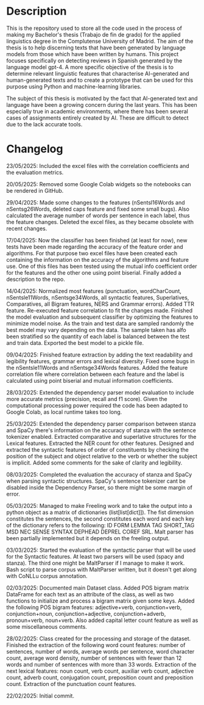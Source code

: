 # Description

This is the repository used to store all the code used in the process of making my Bachelor's thesis (Trabajo de fin de grado) for the applied linguistics degree in the Complutense University of Madrid. The aim of the thesis is to help discerning texts that have been generated by language models from those which have been written by humans. This project focuses specifically on detecting reviews in Spanish generated by the language model gpt-4. A more specific objective of the thesis is to determine relevant linguistic features that characterise AI-generated and human-generated texts and to create a prototype that can be used for this purpose using Python and machine-learning libraries.

The subject of this thesis is motivated by the fact that AI-generated text and language have been a growing concern during the last years. This has been especially true in academic environments, where there has been several cases of assignments entirely created by AI. These are difficult to detect due to the lack accurate tools.

# Changelog

23/05/2025: Included the excel files with the correlation coefficients and the evaluation metrics.

20/05/2025: Removed some Google Colab widgets so the notebooks can be rendered in GitHub.

29/04/2025: Made some changes to the features (nSentsl16Words and nSentsg26Words, deleted caps feature and fixed some small bugs). Also calculated the average number of words per sentence in each label, thus the feature changes. Deleted the excel files, as they became obsolete with recent changes.

17/04/2025: Now the classifier has been finished (at least for now), new tests have been made regarding the accuracy of the feature order and algorithms. For that purpose two excel files have been created each containing the information on the accuracy of the algorithms and feature use. One of this files has been tested using the mutual info coefficient order for the features and the other one using point biserial. Finally added a description to the repo.

14/04/2025: Normalized most features (punctuation, wordCharCount, nSentsle11Words, nSentsge34Words, all syntactic features, Superlatives, Comparatives, all Bigram features, NERS and Grammar errors). Added TTR feature. Re-executed feature correlation to fit the changes made. Finished the model evaluation and subsequent classifier by optimizing the features to minimize model noise. As the train and test data are sampled randomly the best model may vary depending on the data. The sample taken has alfo been stratified so the quantity of each label is balanced between the test and train data. Exported the best model to a pickle file.

09/04/2025: Finished feature extraction by adding the text readability and legibility features, grammar errors and lexical diversity. Fixed some bugs in the nSentsle11Words and nSentsge34Words features. Added the feature correlation file where correlation between each feature and the label is calculated using point biserial and mutual information coefficients.

28/03/2025: Extended the dependency parser model evaluation to include more accurate metrics (precision, recall and f1 score). Given the computational processing power required the code has been adapted to Google Colab, as local runtime takes too long.

25/03/2025: Extended the dependency parser comparison between stanza and SpaCy there's information on the accuracy of stanza with the sentence tokenizer enabled. Extracted comparative and superlative structures for the Lexical features. Extracted the NER count for other features. Designed and extracted the syntactic features of order of constituents by checking the position of the subject and object relative to the verb or whether the subject is implicit. Added some comments for the sake of clarity and legibility.

08/03/2025: Completed the evaluation the accuracy of stanza and SpaCy when parsing syntactic structures. SpaCy's sentence tokenizer cant be disabled inside the Dependency Parser, so there might be some margin of error.

05/03/2025: Managed to make Freeling work and to take the output into a python object as a matrix of dictionaries (list[list[dict]]). The fist dimension constitutes the sentences, the second constitutes each word and each key of the dictionary refers to the following: ID FORM LEMMA TAG SHORT_TAG MSD NEC SENSE SYNTAX DEPHEAD DEPREL COREF SRL. Malt parser has been partially implemented but it depends on the freeling output.

03/03/2025: Started the evaluation of the syntactic parser that will be used for the Syntactic features. At least two parsers will be used (spacy and stanza). The third one might be MaltParser if I manage to make it work. Bash script to parse corpus with MaltParser written, but it doesn't get along with CoNLLu corpus annotation.

02/03/2025: Documented main Dataset class. Added POS bigram matrix DataFrame for each text as an attribute of the class, as well as two functions to initialize and process a bigram matrix given some keys. Added the following POS bigram features: adjective+verb, conjunction+verb, conjunction+noun, conjunction+adjective, conjunction+adverb, pronoun+verb, noun+verb. Also added capital letter count feature as well as some miscellaneous comments.

28/02/2025: Class created for the processing and storage of the dataset. Finished the extraction of the following word count features: number of sentences, number of words, average words per sentence, word character count, average word density, number of sentences with fewer than 12 words and number of sentences with more than 33 words. Extraction of the next lexical features: noun count, verb count, auxiliar verb count, adjective count, adverb count, conjugation count, preposition count and preposition count. Extraction of the punctuation count features.

22/02/2025: Initial commit.
